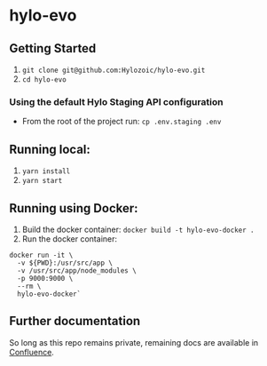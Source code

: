 # hylo-evo

## Getting Started

1. `git clone git@github.com:Hylozoic/hylo-evo.git`
2. `cd hylo-evo`

### Using the default Hylo Staging API configuration

  * From the root of the project run: `cp .env.staging .env`

## Running local:

1. `yarn install`
2. `yarn start`

## Running using Docker:

1. Build the docker container: `docker build -t hylo-evo-docker .`
2. Run the docker container:
~~~
docker run -it \
  -v ${PWD}:/usr/src/app \
  -v /usr/src/app/node_modules \
  -p 9000:9000 \
  --rm \
  hylo-evo-docker`
~~~

## Further documentation

So long as this repo remains private, remaining docs are available in [Confluence](https://hylozoic.atlassian.net/wiki/spaces/DEV/pages/87195649/Web+Client).
